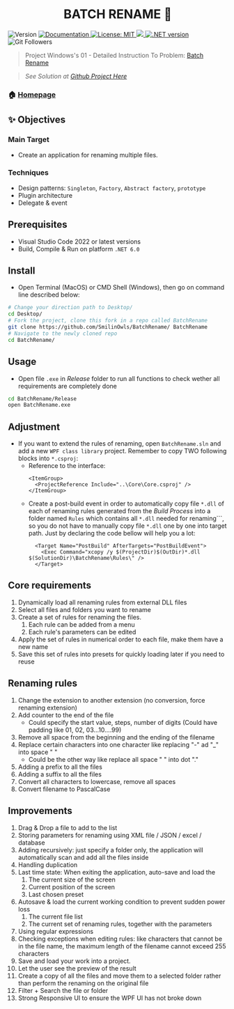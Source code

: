 <h1 align="center">BATCH RENAME 👋</h1>
<p>
  <img alt="Version" src="https://img.shields.io/badge/version-v1.0.0-blue.svg?cacheSeconds=2592000" />
  <a href="https://github.com/SmilinOwls/BatchRename#readme" target="_blank">
    <img alt="Documentation" src="https://img.shields.io/badge/documentation-yes-brightgreen.svg" />
  </a>
  <a href="https://github.com/SmilinOwls/BatchRename/blob/master/LICENSE" target="_blank">
    <img alt="License: MIT" src="https://img.shields.io/badge/license-MIT-green" />
  </a>
  <a href="https://visualstudio.microsoft.com/downloads/">
    <img alth="IDE: Visual Studio Code 2022" src = "https://img.shields.io/badge/IDE-VS%20Code%202022-ff69b4"/>  
  </a>
  <a href="https://dotnet.microsoft.com/en-us/download/dotnet/6.0">
    <img alt=".NET version" src="https://img.shields.io/badge/.NET-6.0-red" />
  </a>
  <img alt="Git Followers" src ="https://img.shields.io/github/followers/SmilinOwls?style=social"/>
</p>

> Project Windows's 01 - Detailed Instruction To Problem: [Batch Rename](https://tdquang7.notion.site/Project-batch-rename-2022-9dc9eb9c9d674dbdb4a988a3794d1335) 
 
> *See Solution at [Github Project Here](https://github.com/SmilinOwls/BatchRename)*

### 🏠 [Homepage](https://github.com/SmilinOwls/BatchRename#readme)

## ✨ Objectives
   ### Main Target 
   - Create an application for renaming multiple files.
   ### Techniques
   - Design patterns: `Singleton`, `Factory`, `Abstract factory`, `prototype`
   - Plugin architecture
   - Delegate & event
   
## Prerequisites

- Visual Studio Code 2022 or latest versions
- Build, Compile & Run on platform `.NET 6.0`

## Install

- Open Terminal (MacOS) or CMD Shell (Windows), then go on command line described below:
```sh
# Change your direction path to Desktop/ 
cd Desktop/
# Fork the project, clone this fork in a repo called BatchRename
git clone https://github.com/SmilinOwls/BatchRename/ BatchRename
# Navigate to the newly cloned repo
cd BatchRename/
```

## Usage

- Open file `.exe` in *Release* folder to run all functions to check wether all requirements are completely done
```sh
cd BatchRename/Release
open BatchRename.exe
```
## Adjustment

- If you want to extend the rules of renaming, open `BatchRename.sln` and add a new `WPF class library` project. Remember to copy TWO following blocks into `*.csproj`:
  - Reference to the interface: 
    ```
    <ItemGroup>
      <ProjectReference Include="..\Core\Core.csproj" />
    </ItemGroup>
    ```
  - Create a post-build event in order to automatically copy file `*.dll` of each of renaming rules generated from the *Build Process* into a folder named `Rules` which contains all `*.dll` needed for renaming```, so you do not have to manually copy file `*.dll` one by one into target path. Just by declaring the code bellow will help you a lot:
    ```
      <Target Name="PostBuild" AfterTargets="PostBuildEvent">
        <Exec Command="xcopy /y $(ProjectDir)$(OutDir)*.dll $(SolutionDir)\BatchRename\Rules\" />
      </Target>
    ```
  
## Core requirements

1. Dynamically load all renaming rules from external DLL files
2. Select all files and folders you want to rename
3. Create a set of rules for renaming the files. 
    1. Each rule can be added from a menu 
    2. Each rule's parameters can be edited 
4. Apply the set of rules in numerical order to each file, make them have a new name
5. Save this set of rules into presets for quickly loading later if you need to reuse

## Renaming rules

1. Change the extension to another extension (no conversion, force renaming extension)
2. Add counter to the end of the file
   - Could specify the start value, steps, number of digits (Could have padding like 01, 02, 03...10....99)
3. Remove all space from the beginning and the ending of the filename
4. Replace certain characters into one character like replacing "-" ad "_" into space " "
   - Could be the other way like replace all space " " into dot "."
5. Adding a prefix to all the files
6. Adding a suffix to all the files
7. Convert all characters to lowercase, remove all spaces
8. Convert filename to PascalCase

## Improvements

1. Drag & Drop a file to add to the list
2. Storing parameters for renaming using XML file / JSON / excel / database
3. Adding recursively: just specify a folder only, the application will automatically scan and add all the files inside
4. Handling duplication
5. Last time state: When exiting the application, auto-save and load the 
    1. The current size of the screen
    2. Current position of the screen
    3. Last chosen preset
6. Autosave & load the current working condition to prevent sudden power loss
    1. The current file list
    2. The current set of renaming rules, together with the parameters
7. Using regular expressions
8. Checking exceptions when editing rules: like characters that cannot be in the file name, the maximum length of the filename cannot exceed 255 characters
9. Save and load your work into a project.
10. Let the user see the preview of the result
11. Create a copy of all the files and move them to a selected folder rather than perform the renaming on the original file
12. Filter + Search the file or folder 
13. Strong Responsive UI to ensure the WPF UI has not broke down
